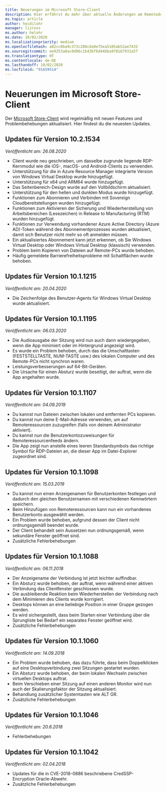```yaml
---
title: Neuerungen im Microsoft Store-Client
description: Hier erfährst du mehr über aktuelle Änderungen am Remotedesktopclient für Windows Store.
ms.topic: article
author: heidilohr
manager: lizross
ms.author: helohr
ms.date: 10/02/2020
ms.localizationpriority: medium
ms.openlocfilehash: a02cc0ba9c373c208cda9e75ea5105ab52ae7432
ms.sourcegitcommit: ee9253a8ac0d96c1b43bf6d44bba978187931a57
ms.translationtype: HT
ms.contentlocale: de-DE
ms.lasthandoff: 10/02/2020
ms.locfileid: "91659514"
---
```

# <a name="whats-new-in-the-microsoft-store-client"></a>Neuerungen im Microsoft Store-Client

Der [Microsoft Store-Client](windows.md) wird regelmäßig mit neuen Features und Problembehebungen aktualisiert. Hier findest du die neuesten Updates.

## <a name="updates-for-version-1021534"></a>Updates für Version 10.2.1534

*Veröffentlicht am: 26.08.2020*

- Client wurde neu geschrieben, um dasselbe zugrunde liegende RDP-Kernmodul wie die iOS-, macOS- und Android-Clients zu verwenden.
- Unterstützung für die in Azure Resource Manager integrierte Version von Windows Virtual Desktop wurde hinzugefügt.
- Unterstützung für x64 und ARM64 wurde hinzugefügt.
- Das Seitenbereich-Design wurde auf den Vollbildschirm aktualisiert.
- Unterstützung für den hellen und dunklen Modus wurde hinzugefügt.
- Funktionen zum Abonnieren und Verbinden mit Sovereign Cloudbereitstellungen wurden hinzugefügt.
- Funktionen zum Aktivieren der Sicherung und Wiederherstellung von Arbeitsbereichen (Lesezeichen) in Release to Manufacturing (RTM) wurden hinzugefügt.
- Funktionen zur Verwendung vorhandener Azure Active Directory (Azure AD)-Token während des Abonnementprozesses wurden aktualisiert, damit sich Benutzer nicht mehr so oft anmelden müssen.
- Ein aktualisiertes Abonnement kann jetzt erkennen, ob Sie Windows Virtual Desktop oder Windows Virtual Desktop (klassisch) verwenden.
- Problem beim Kopieren von Dateien auf Remote-PCs wurde behoben.
- Häufig gemeldete Barrierefreiheitsprobleme mit Schaltflächen wurde behoben.

## <a name="updates-for-version-1011215"></a>Updates für Version 10.1.1215

*Veröffentlicht am: 20.04.2020*

- Die Zeichenfolge des Benutzer-Agents für Windows Virtual Desktop wurde aktualisiert.

## <a name="updates-for-version-1011195"></a>Updates für Version 10.1.1195

*Veröffentlicht am: 06.03.2020*

- Die Audioausgabe der Sitzung wird nun auch dann wiedergegeben, wenn die App minimiert oder im Hintergrund angezeigt wird.
- Es wurde ein Problem behoben, durch das die Umschalttasten (FESTSTELLTASTE, NUM-TASTE usw.) des lokalen Computer und des Remote-PCs nicht synchron waren.
- Leistungsverbesserungen auf 64-Bit-Geräten.
- Die Ursache für einen Absturz wurde beseitigt, der auftrat, wenn die App angehalten wurde.

## <a name="updates-for-version-1011107"></a>Updates für Version 10.1.1107

*Veröffentlicht am: 04.09.2019*

- Du kannst nun Dateien zwischen lokalen und entfernten PCs kopieren.
- Du kannst nun deine E-Mail-Adresse verwenden, um auf Remoteressourcen zuzugreifen (falls von deinem Administrator aktiviert).
- Du kannst nun die Benutzerkontozuweisungen für Remoteressourcenfeeds ändern.
- Die App zeigt nun anstelle eines leeren Standardsymbols das richtige Symbol für RDP-Dateien an, die dieser App im Datei-Explorer zugeordnet sind.

## <a name="updates-for-version-1011098"></a>Updates für Version 10.1.1098

*Veröffentlicht am: 15.03.2019*

- Du kannst nun einen Anzeigenamen für Benutzerkonten festlegen und dadurch den gleichen Benutzernamen mit verschiedenen Kennwörtern speichern.
- Beim Hinzufügen von Remoteressourcen kann nun ein vorhandenes Benutzerkonto ausgewählt werden.
- Ein Problem wurde behoben, aufgrund dessen der Client nicht ordnungsgemäß beendet wurde.
- Der Client behandelt sein Aussetzen nun ordnungsgemäß, wenn sekundäre Fenster geöffnet sind.
- Zusätzliche Fehlerbehebungen

## <a name="updates-for-version-1011088"></a>Updates für Version 10.1.1088

*Veröffentlicht am: 06.11.2018*

- Der Anzeigename der Verbindung ist jetzt leichter auffindbar.
- Ein Absturz wurde behoben, der auftrat, wenn während einer aktiven Verbindung das Clientfenster geschlossen wurde.
- Die ausbleibende Reaktion beim Wiederherstellen der Verbindung nach dem Minimieren des Clients wurde korrigiert.
- Desktops können an eine beliebige Position in einer Gruppe gezogen werden.
- Es wird sichergestellt, dass beim Starten einer Verbindung über die Sprungliste bei Bedarf ein separates Fenster geöffnet wird.
- Zusätzliche Fehlerbehebungen

## <a name="updates-for-version-1011060"></a>Updates für Version 10.1.1060

*Veröffentlicht am: 14.09.2018*

- Ein Problem wurde behoben, das dazu führte, dass beim Doppelklicken auf eine Desktopverbindung zwei Sitzungen gestartet wurden.
- Ein Absturz wurde behoben, der beim lokalen Wechseln zwischen virtuellen Desktops auftrat.
- Beim Verschieben einer Sitzung auf einen anderen Monitor wird nun auch der Skalierungsfaktor der Sitzung aktualisiert.
- Behandlung zusätzlicher Systemtasten wie ALT GR.
- Zusätzliche Fehlerbehebungen

## <a name="updates-for-version-1011046"></a>Updates für Version 10.1.1046

*Veröffentlicht am: 20.6.2018*

- Fehlerbehebungen

## <a name="updates-for-version-1011042"></a>Updates für Version 10.1.1042

*Veröffentlicht am: 02.04.2018*

- Updates für die in CVE-2018-0886 beschriebene CredSSP-Encryption Oracle-Abwehr.
- Zusätzliche Fehlerbehebungen
